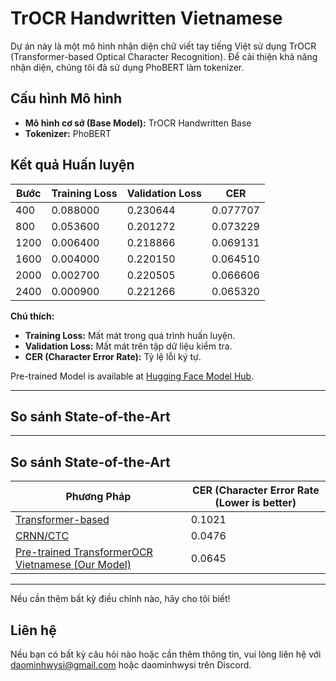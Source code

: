# TrOCR Handwritten Vietnamese

Dự án này là một mô hình nhận diện chữ viết tay tiếng Việt sử dụng TrOCR (Transformer-based Optical Character Recognition). Để cải thiện khả năng nhận diện, chúng tôi đã sử dụng PhoBERT làm tokenizer.

## Cấu hình Mô hình

- **Mô hình cơ sở (Base Model):** TrOCR Handwritten Base
- **Tokenizer:** PhoBERT

## Kết quả Huấn luyện

| Bước | Training Loss | Validation Loss | CER    |
|------|---------------|-----------------|--------|
| 400  | 0.088000      | 0.230644        | 0.077707 |
| 800  | 0.053600      | 0.201272        | 0.073229 |
| 1200 | 0.006400      | 0.218866        | 0.069131 |
| 1600 | 0.004000      | 0.220150        | 0.064510 |
| 2000 | 0.002700      | 0.220505        | 0.066606 |
| 2400 | 0.000900      | 0.221266        | 0.065320 |

**Chú thích:**
- **Training Loss:** Mất mát trong quá trình huấn luyện.
- **Validation Loss:** Mất mát trên tập dữ liệu kiểm tra.
- **CER (Character Error Rate):** Tỷ lệ lỗi ký tự.

Pre-trained Model is available at [Hugging Face Model Hub](https://huggingface.co/Daominhwysi/trocr-base-vietnamese-handwritten/tree/main).

---

## So sánh State-of-the-Art
---

## So sánh State-of-the-Art

| Phương Pháp                                                                                                  | CER (Character Error Rate (Lower is better) |
|--------------------------------------------------------------------------------------------------------------|-----------------------------|
| [Transformer-based](https://github.com/HungPham2002/Vietnamese-handwritten-text-recognition-using-TransformerOCR) | 0.1021                      |
| [CRNN/CTC](https://github.com/TomHuynhSG/Vietnamese-Handwriting-Recognition-OCR)         | 0.0476                      |
| [Pre-trained TransformerOCR Vietnamese (Our Model)](https://huggingface.co/Daominhwysi/trocr-base-vietnamese-handwritten/tree/main) | 0.0645                  |
---

Nếu cần thêm bất kỳ điều chỉnh nào, hãy cho tôi biết!

## Liên hệ

Nếu bạn có bất kỳ câu hỏi nào hoặc cần thêm thông tin, vui lòng liên hệ với daominhwysi@gmail.com hoặc daominhwysi trên Discord.

